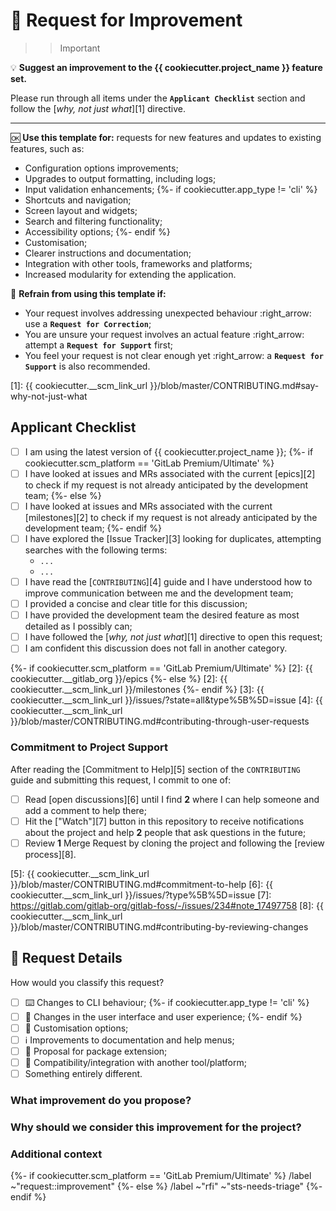 # :bow: Request for Improvement

>>> [!important]
:bulb: **Suggest an improvement to the {{ cookiecutter.project_name }} feature set.**

Please run through all items under the **`Applicant Checklist`** section and follow the [_why, not just what_][1] directive.

---

:ok: **Use this template for:** requests for new features and updates to existing features, such as:

- Configuration options improvements;
- Upgrades to output formatting, including logs;
- Input validation enhancements;
{%- if cookiecutter.app_type != 'cli' %}
- Shortcuts and navigation;
- Screen layout and widgets;
- Search and filtering functionality;
- Accessibility options;
{%- endif %}
- Customisation;
- Clearer instructions and documentation;
- Integration with other tools, frameworks and platforms;
- Increased modularity for extending the application.

:no_good: **Refrain from using this template if:**

- Your request involves addressing unexpected behaviour :right_arrow: use a **`Request for Correction`**;
- You are unsure your request involves an actual feature :right_arrow: attempt a **`Request for Support`** first;
- You feel your request is not clear enough yet :right_arrow: a **`Request for Support`** is also recommended.
>>>

[1]: {{ cookiecutter.__scm_link_url }}/blob/master/CONTRIBUTING.md#say-why-not-just-what

## Applicant Checklist

<!-- Please check all items with an `x` (like `[x]`) before proceeding -->

- [ ] I am using the latest version of {{ cookiecutter.project_name }};
{%- if cookiecutter.scm_platform == 'GitLab Premium/Ultimate' %}
- [ ] I have looked at issues and MRs associated with the current [epics][2] to check if my request is not already anticipated by the development team;
{%- else %}
- [ ] I have looked at issues and MRs associated with the current [milestones][2] to check if my request is not already anticipated by the development team;
{%- endif %}
- [ ] I have explored the [Issue Tracker][3] looking for duplicates, attempting searches with the following terms:
  <!-- List all searches you have performed -->
  - `...`
  - `...`
- [ ] I have read the [`CONTRIBUTING`][4] guide and I have understood how to improve communication between me and the development team;
- [ ] I provided a concise and clear title for this discussion;
- [ ] I have provided the development team the desired feature as most detailed as I possibly can;
- [ ] I have followed the [_why, not just what_][1] directive to open this request;
- [ ] I am confident this discussion does not fall in another category.

{%- if cookiecutter.scm_platform == 'GitLab Premium/Ultimate' %}
[2]: {{ cookiecutter.__gitlab_org }}/epics
{%- else %}
[2]: {{ cookiecutter.__scm_link_url }}/milestones
{%- endif %}
[3]: {{ cookiecutter.__scm_link_url }}/issues/?state=all&type%5B%5D=issue
[4]: {{ cookiecutter.__scm_link_url }}/blob/master/CONTRIBUTING.md#contributing-through-user-requests

### Commitment to Project Support

After reading the [Commitment to Help][5] section of the `CONTRIBUTING` guide and submitting this request, I commit to one of:

- [ ] Read [open discussions][6] until I find **2** where I can help someone and add a comment to help there;
- [ ] Hit the ["Watch"][7] button in this repository to receive notifications about the project and help **2** people that ask questions in the future;
- [ ] Review **1** Merge Request by cloning the project and following the [review process][8].

[5]: {{ cookiecutter.__scm_link_url }}/blob/master/CONTRIBUTING.md#commitment-to-help
[6]: {{ cookiecutter.__scm_link_url }}/issues/?type%5B%5D=issue
[7]: https://gitlab.com/gitlab-org/gitlab-foss/-/issues/234#note_17497758
[8]: {{ cookiecutter.__scm_link_url }}/blob/master/CONTRIBUTING.md#contributing-by-reviewing-changes

## :thought_balloon: Request Details

<!-- Please check the single most related item with an `x` (like `[x]`) -->

How would you classify this request?

- [ ] :keyboard: Changes to CLI behaviour;
{%- if cookiecutter.app_type != 'cli' %}
- [ ] :iphone: Changes in the user interface and user experience;
{%- endif %}
- [ ] :peacock: Customisation options;
- [ ] :information_source: Improvements to documentation and help menus;
- [ ] :electric_plug: Proposal for package extension;
- [ ] :link: Compatibility/integration with another tool/platform;
- [ ] Something entirely different.

### What improvement do you propose?

<!-- Describe WHAT your request refers to, with as much detail as possible -->

### Why should we consider this improvement for the project?

<!--
  Defend the reasons why this improvement is important moving forward
  What problem does it solve?
  What benefits does it bring and to whom?
  What would be considered a successful outcome for this development from your perspective?

  Feel free to bring some of your personal experience as a {{ cookiecutter.project_name }} user to let us understand the circumstances that led to this request
-->

### Additional context

<!--
  Add any other information here
  Screenshots, links and any content that helps us better visualise your desired outcome are welcome!
-->

{%- if cookiecutter.scm_platform == 'GitLab Premium/Ultimate' %}
/label ~"request::improvement"
{%- else %}
/label ~"rfi" ~"sts-needs-triage"
{%- endif %}
